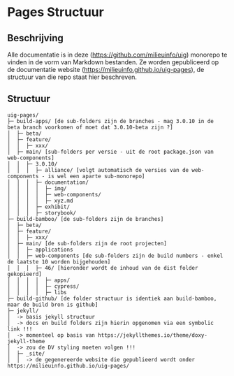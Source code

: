 # Pages Structuur

## Beschrijving

Alle documentatie is in deze (https://github.com/milieuinfo/uig) monorepo te vinden in de vorm van Markdown bestanden.
Ze worden gepubliceerd op de documentatie website (https://milieuinfo.github.io/uig-pages), de structuur van die repo
staat hier beschreven.

## Structuur

```
uig-pages/
├─ build-apps/ [de sub-folders zijn de branches - mag 3.0.10 in de beta branch voorkomen of moet dat 3.0.10-beta zijn ?]
│  ├─ beta/
│  ├─ feature/
│  │  ├─ xxx/
│  ├─ main/ [sub-folders per versie - uit de root package.json van web-components]
│  │  ├─ 3.0.10/ 
│  │  │  ├─ alliance/ [volgt automatisch de versies van de web-components - is wel een aparte sub-monorepo]
│  │  │  ├─ documentation/ 
│  │  │  │  ├─ img/
│  │  │  │  ├─ web-components/
│  │  │  │  ├─ xyz.md
│  │  │  ├─ exhibit/ 
│  │  │  ├─ storybook/ 
├─ build-bamboo/ [de sub-folders zijn de branches]
│  ├─ beta/
│  ├─ feature/
│  │  ├─ xxx/
│  ├─ main/ [de sub-folders zijn de root projecten]
│  │  ├─ applications
│  │  ├─ web-components [de sub-folders zijn de build numbers - enkel de laatste 10 worden bijgehouden]
│  │  │  ├─ 46/ [hieronder wordt de inhoud van de dist folder gekopieerd]
│  │  │  │  ├─ apps/
│  │  │  │  ├─ cypress/
│  │  │  │  ├─ libs
├─ build-github/ [de folder structuur is identiek aan build-bamboo, maar de build bron is github]
├─ jekyll/
│  -> basis jekyll structuur
│  -> docs en build folders zijn hierin opgenomen via een symbolic link !!!
│  -> momenteel op basis van https://jekyllthemes.io/theme/doxy-jekyll-theme
│  -> zou de DV styling moeten volgen !!!
│  ├─ _site/
│  │  -> de gegenereerde website die gepublieerd wordt onder https://milieuinfo.github.io/uig-pages/
```
